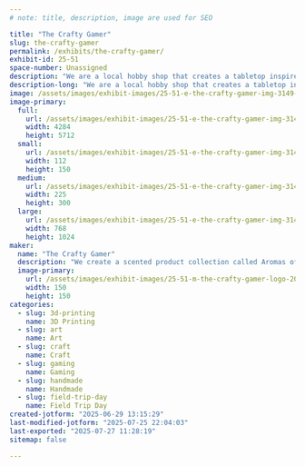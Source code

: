 ```yaml
---
# note: title, description, image are used for SEO

title: "The Crafty Gamer"
slug: the-crafty-gamer
permalink: /exhibits/the-crafty-gamer/
exhibit-id: 25-51
space-number: Unassigned
description: "We are a local hobby shop that creates a tabletop inspired scent line called Aromas of Adventure."
description-long: "We are a local hobby shop that creates a tabletop inspired scent line called Aromas of Adventure. We offer family friendly Pokemon nights, candle making classes, camps and various other activities."
image: /assets/images/exhibit-images/25-51-e-the-crafty-gamer-img-3149-225x300.jpeg
image-primary: 
  full:
    url: /assets/images/exhibit-images/25-51-e-the-crafty-gamer-img-3149-full.jpeg
    width: 4284
    height: 5712
  small:
    url: /assets/images/exhibit-images/25-51-e-the-crafty-gamer-img-3149-112x150.jpeg
    width: 112
    height: 150
  medium:
    url: /assets/images/exhibit-images/25-51-e-the-crafty-gamer-img-3149-225x300.jpeg
    width: 225
    height: 300
  large:
    url: /assets/images/exhibit-images/25-51-e-the-crafty-gamer-img-3149-768x1024.jpeg
    width: 768
    height: 1024
maker: 
  name: "The Crafty Gamer"
  description: "We create a scented product collection called Aromas of Adventure to enhance tabletop experiences."
  image-primary:
    url: /assets/images/exhibit-images/25-51-m-the-crafty-gamer-logo-2025-150x150.jpg
    width: 150
    height: 150
categories: 
  - slug: 3d-printing
    name: 3D Printing
  - slug: art
    name: Art
  - slug: craft
    name: Craft
  - slug: gaming
    name: Gaming
  - slug: handmade
    name: Handmade
  - slug: field-trip-day
    name: Field Trip Day
created-jotform: "2025-06-29 13:15:29"
last-modified-jotform: "2025-07-25 22:04:03"
last-exported: "2025-07-27 11:28:19"
sitemap: false

---
```

